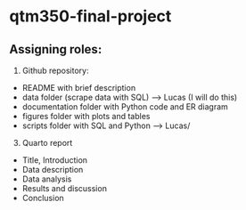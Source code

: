 # qtm350-final-project

## Assigning roles:
1. Github repository:
 - README with brief description
- data folder (scrape data with SQL) --> Lucas (I will do this)
- documentation folder with Python code and ER diagram
- figures folder with plots and tables
- scripts folder with SQL and Python --> Lucas/
3. Quarto report
- Title, Introduction
- Data description
- Data analysis
- Results and discussion
- Conclusion

